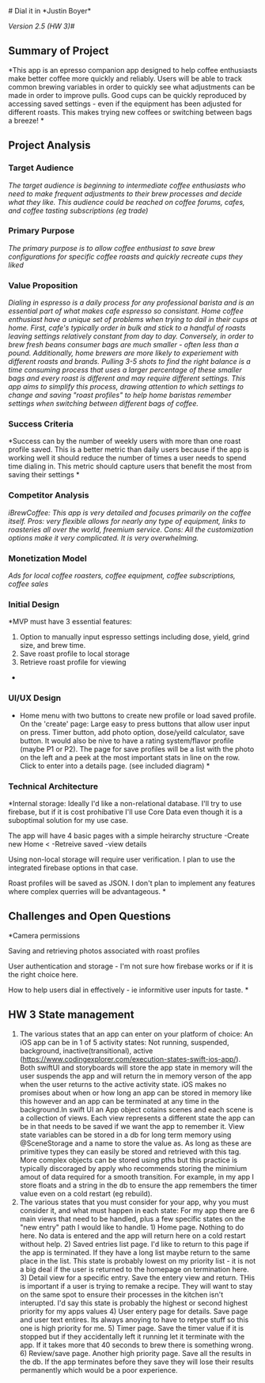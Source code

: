 <?xml version="1.0" encoding="UTF-8" standalone="no"?>
<document type="com.apple.InterfaceBuilder3.CocoaTouch.XIB" version="3.0" toolsVersion="13142" targetRuntime="iOS.CocoaTouch" propertyAccessControl="none" useAutolayout="YES" useTraitCollections="YES" useSafeAreas="YES" colorMatched="YES">
    <dependencies>
        <plugIn identifier="com.apple.InterfaceBuilder.IBCocoaTouchPlugin" version="12042"/>
    </dependencies>
    <objects>
        <placeholder placeholderIdentifier="IBFilesOwner" id="-1" userLabel="File's Owner"/>
        <placeholder placeholderIdentifier="IBFirstResponder" id="-2" customClass="UIResponder"/>
    </objects>
</document>
# Dial it in
*Justin Boyer*

*Version 2.5 (HW 3)#*

## Summary of Project
*This app is an epresso companion app designed to help coffee enthusiasts make better coffee more quickly and reliably.  Users will be able to track common brewing variables in order to quickly see what adjustments can be made in order to improve pulls.  Good cups can be quickly reproduced by accessing saved settings - even if the equipment has been adjusted for different roasts.  This makes trying new coffees or switching between bags a breeze! *

## Project Analysis
### Target Audience
*The target audience is beginning to intermediate coffee enthusiasts who need to make frequent adjustments to their brew processes and decide what they like. This audience could be reached on coffee forums, cafes, and coffee tasting subscriptions (eg trade)*

### Primary Purpose
*The primary purpose is to allow coffee enthusiast to save brew configurations for specific coffee roasts and quickly recreate cups they liked*

### Value Proposition
*Dialing in espresso is a daily process for any professional barista and is an essential part of what makes cafe espresso so consistant.  Home coffee enthusiast have a unique set of problems when trying to dail in their cups at home. First, cafe's typically order in bulk and stick to a handful of roasts leaving settings relatively constant from day to day.  Conversely, in order to brew fresh beans consumer bags are much smaller - often less than a pound.  Additionally, home brewers are more likely to experiement with different roasts and brands. Pulling 3-5 shots to find the right balance is a time consuming process that uses a larger percentage of these smaller bags and every roast is different and may require different settings. This app aims to simplify this process, drawing attention to which settings to change and saving "roast profiles" to help home baristas remember settings when switching between different bags of coffee.*

### Success Criteria
*Success can by the number of weekly users with more than one roast profile saved. This is a better metric than daily users because if the app is working well it should reduce the number of times a user needs to spend time dialing in. This metric should capture users that benefit the most from saving their settings *

### Competitor Analysis
*iBrewCoffee: This app is very detailed and focuses primarily on the coffee itself.  Pros: very flexible allows for nearly any type of equipment, links to roasteries all over the world, freemium service. Cons: All the customization options make it very complicated.  It is very overwhelming.*

### Monetization Model
*Ads for local coffee roasters, coffee equipment, coffee subscriptions, coffee sales*

### Initial Design
*MVP must have 3 essential features:
1) Option to manually input espresso settings including dose, yield, grind size, and brew time.
2) Save roast profile to local storage
3) Retrieve roast profile for viewing
*

### UI/UX Design
* Home menu with two buttons to create new profile or load saved profile.  
On the 'create' page: Large easy to press buttons that allow user input on press. Timer button, add photo option, dose/yeild calculator, save button. It would also be nive to have a rating system/flavor profile (maybe P1 or P2).  The page for save profiles will be a list with the photo on the left and a peek at the most important stats in line on the row. Click to enter into a details page. (see included diagram) *

### Technical Architecture
*Internal storage: Ideally I'd like a non-relational database. I'll try to use firebase, but if it is cost prohibative I'll use Core Data even though it is a suboptimal solution for my use case.

The app will have 4 basic pages with a simple heirarchy structure
      -Create new
Home < 
      -Retreive saved -view details

Using non-local storage will require user verification. I plan to use the integrated firebase options in that case.

Roast profiles will be saved as JSON. I don't plan to implement any features where complex querries will be advantageous.
*

## Challenges and Open Questions
*Camera permissions

 Saving and retrieving photos associated with roast profiles

 User authentication and storage - I'm not sure how firebase works or if it is the right choice here.

 How to help users dial in effectively - ie informitive user inputs for taste.
*

## HW 3 State management
1) The various states that an app can enter on your platform of choice:
An iOS app can be in 1 of 5 activity states: Not running, suspended, background, inactive(transitional), active (https://www.codingexplorer.com/execution-states-swift-ios-app/). Both swiftUI and storyboards will store the app state in memory will the user suspends the app and will return the in memory verson of the app when the user returns to the active activity state.  iOS makes no promises about when or how long an app can be stored in memory like this however and an app can be terminated at any time in the background.In swift UI an App object cotains scenes and each scene is a collection of views. Each view represents a different state the app can be in that needs to be saved if we want the app to remember it.  View state variables can be stored in a db for long term memory using @SceneStorage and a name to store the value as. As long as these are primitive types they can easily be stored and retrieved with this tag.  More complex objects can be stored using pths but this practice is typically discoraged by apply who recommends storing the minimium amout of data required for a smooth transition. For example, in my app I store floats and a string in the db to ensure the app remembers the timer value even on a cold restart (eg rebuild).
2) The various states that you must consider for your app, why you must consider it, and what must happen in each state:
For my app there are 6 main views that need to be handled, plus a few specific states on the "new entry" path I would like to handle. 
        1) Home page. Nothing to do here. No data is entered and the app will return here on a cold restart without help.
        2) Saved entries list page. I'd like to return to this page if the app is terminated.  If they have a long list maybe return to the same place in the list. This state is probably lowest on my priority list - it is not a big deal if the user is returned to the homepage on termination here.
        3) Detail view for a specific entry. Save the entery view and return. THis is important if a user is trying to remake a recipe. They will want to stay on the same spot to ensure their processes in the kitchen isn't interupted. I'd say this state is probably the highest or second highest priority for my apps values
        4) User entery page for details. Save page and user text entires.  Its always anoying to have to retype stuff so this one is high priority for me.
        5) Timer page. Save the timer value if it is stopped but if they accidentally left it running let it terminate with the app. If it takes more that 40 seconds to brew there is something wrong.
        6) Review/save page. Another high priority page. Save all the results in the db. If the app terminates before they save they will lose their results permanently which would be a poor experience.
